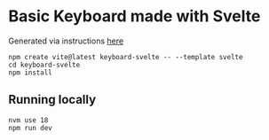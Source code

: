 # Basic Keyboard made with Svelte

Generated via instructions [here](https://svelte.dev/blog/svelte-for-new-developers)

```shell
npm create vite@latest keyboard-svelte -- --template svelte
cd keyboard-svelte
npm install
```

## Running locally

```shell
nvm use 18
npm run dev
```
